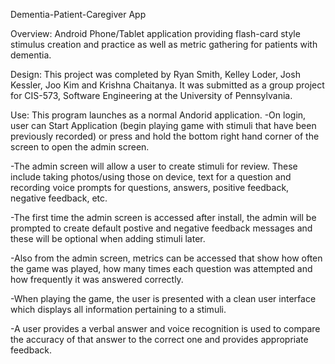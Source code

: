 Dementia-Patient-Caregiver App

Overview: Android Phone/Tablet application providing flash-card style stimulus creation and practice as well as metric gathering for patients with dementia.

Design: This project was completed by Ryan Smith, Kelley Loder, Josh Kessler, Joo Kim and Krishna Chaitanya. It was submitted as a group project for CIS-573, Software Engineering at the University of Pennsylvania.

Use: This program launches as a normal Andorid application. 
-On login, user can Start Application (begin playing game with stimuli that have been previously recorded) or press and hold the bottom right hand corner of the screen to open the admin screen.

-The admin screen will allow a user to create stimuli for review. These include taking photos/using those on device, text for a question and recording voice prompts for questions, answers, positive feedback, negative feedback, etc. 

-The first time the admin screen is accessed after install, the admin will be prompted to create default postive and negative feedback messages and these will be optional when adding stimuli later.

-Also from the admin screen, metrics can be accessed that show how often the game was played, how many times each question was attempted and how frequently it was answered correctly. 

-When playing the game, the user is presented with a clean user interface which displays all information pertaining to a stimuli.

-A user provides a verbal answer and voice recognition is used to compare the accuracy of that answer to the correct one and provides appropriate feedback.